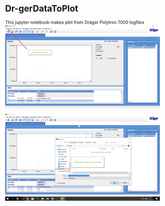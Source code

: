 # Dr-gerDataToPlot
This jupyter notebook makes plot from Dräger Polytron 7000 logfiles
![Gasvision1](images/GasVisionInstructions.png)

![Gasvision2](images/GasVisionInstructions2.png)
